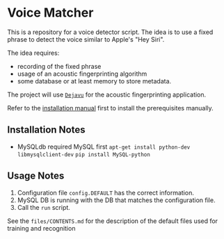 # Voice Matcher

This is a repository for a voice detector script.
The idea is to use a fixed phrase to detect the voice similar to Apple's "Hey Siri".

The idea requires:
- recording of the fixed phrase
- usage of an acoustic fingerprinting algorithm
- some database or at least memory to store metadata.

The project will use [`Dejavu`](https://github.com/worldveil/dejavu) for the acoustic fingerprinting application.

Refer to the [installation manual](https://github.com/worldveil/dejavu/blob/master/INSTALLATION.md) first to install the prerequisites manually.

## Installation Notes
- MySQLdb required MySQL first
 `apt-get install python-dev libmysqlclient-dev`
 `pip install MySQL-python`

## Usage Notes
1. Configuration file `config.DEFAULT` has the correct information.
2. MySQL DB is running with the DB that matches the configuration file.
3. Call the `run` script.

See the `files/CONTENTS.md` for the description of the default files used for training and recognition
